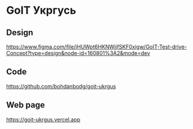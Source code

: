 # GoIT Укргусь

## Design

https://www.figma.com/file/jHUWpt6HKNWjjfSKF0xigw/GoIT-Test-drive-Concept?type=design&node-id=160801%3A2&mode=dev

## Code

https://github.com/bohdanbodg/goit-ukrgus

## Web page

https://goit-ukrgus.vercel.app
